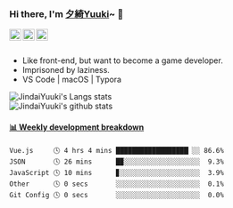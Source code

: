 ### Hi there, I'm [夕綺Yuuki](https://kira.cool/aboutme)~ 👋

<a href="https://twitter.com/JindaiYuuki">
    <img align="left" alt="JindaiYuuki | Twitter" width="21px" src="https://raw.githubusercontent.com/JDYuuki/JDYuuki/main/assets/twitter.svg">
</a>
<a href="https://space.bilibili.com/2719828">
    <img align="left" alt="JindaiYuuki | Bilibili" width="21px" src="https://raw.githubusercontent.com/JDYuuki/JDYuuki/main/assets/bilibili.svg">
</a>
<a href="https://steamcommunity.com/id/JindaiYuuki/">
    <img align="left" alt="JindaiYuuki | Steam" width="21px" src="https://raw.githubusercontent.com/JDYuuki/JDYuuki/main/assets/steam.svg">
</a>
<br>
<br>
<ul>
    <li>Like front-end, but want to become a game developer.</li>
    <li>Imprisoned by laziness.</li>
    <li>VS Code | macOS | Typora</li>
</ul>
<img src="https://github-readme-stats.vercel.app/api/top-langs/?username=JDYuuki&layout=compact&theme=vue" alt="JindaiYuuki's Langs stats"/>

<br>

<img src="https://github-readme-stats.vercel.app/api?username=JDYuuki&show_icons=true&theme=vue&include_all_commits=true" alt="JindaiYuuki's github stats"/>

 <!-- waka-box start -->
#### <a href="https://gist.github.com/2499bd8fe920a610be6ad8925f273ce9" target="_blank">📊 Weekly development breakdown</a>
```text
Vue.js     🕓 4 hrs 4 mins ██████████████████▏░░ 86.6%
JSON       🕓 26 mins      █▉░░░░░░░░░░░░░░░░░░░  9.3%
JavaScript 🕓 10 mins      ▊░░░░░░░░░░░░░░░░░░░░  3.9%
Other      🕓 0 secs       ░░░░░░░░░░░░░░░░░░░░░  0.1%
Git Config 🕓 0 secs       ░░░░░░░░░░░░░░░░░░░░░  0.0%
```
<!-- Powered by https://github.com/YouEclipse/waka-box-go . -->
<!-- waka-box end -->
